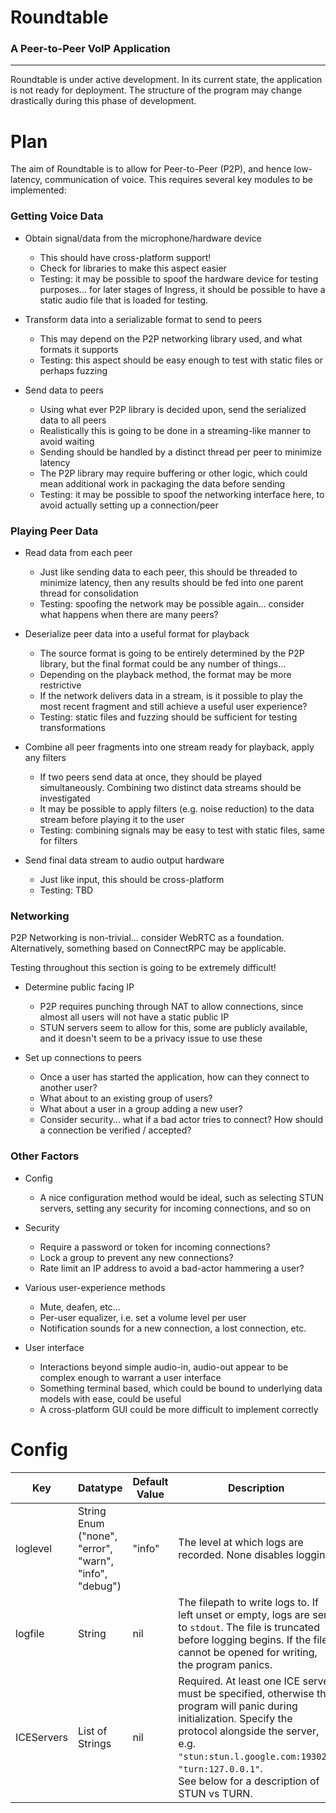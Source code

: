 # Roundtable

### A Peer-to-Peer VoIP Application

---

Roundtable is under active development. In its current state, the application is not ready for deployment. The structure of the program may change drastically during this phase of development.

# Plan

The aim of Roundtable is to allow for Peer-to-Peer (P2P), and hence low-latency, communication of voice. This requires several key modules to be implemented:

### Getting Voice Data
- Obtain signal/data from the microphone/hardware device
    - This should have cross-platform support!
    - Check for libraries to make this aspect easier
    - Testing: it may be possible to spoof the hardware device for testing purposes... for later stages of Ingress, it should be possible to have a static audio file that is loaded for testing.

- Transform data into a serializable format to send to peers
    - This may depend on the P2P networking library used, and what formats it supports
    - Testing: this aspect should be easy enough to test with static files or perhaps fuzzing

- Send data to peers
    - Using what ever P2P library is decided upon, send the serialized data to all peers
    - Realistically this is going to be done in a streaming-like manner to avoid waiting
    - Sending should be handled by a distinct thread per peer to minimize latency
    - The P2P library may require buffering or other logic, which could mean additional work in packaging the data before sending
    - Testing: it may be possible to spoof the networking interface here, to avoid actually setting up a connection/peer

### Playing Peer Data
- Read data from each peer
    - Just like sending data to each peer, this should be threaded to minimize latency, then any results should be fed into one parent thread for consolidation
    - Testing: spoofing the network may be possible again... consider what happens when there are many peers?

- Deserialize peer data into a useful format for playback
    - The source format is going to be entirely determined by the P2P library, but the final format could be any number of things...
    - Depending on the playback method, the format may be more restrictive
    - If the network delivers data in a stream, is it possible to play the most recent fragment and still achieve a useful user experience?
    - Testing: static files and fuzzing should be sufficient for testing transformations

- Combine all peer fragments into one stream ready for playback, apply any filters
    - If two peers send data at once, they should be played simultaneously. Combining two distinct data streams should be investigated
    - It may be possible to apply filters (e.g. noise reduction) to the data stream before playing it to the user
    - Testing: combining signals may be easy to test with static files, same for filters

- Send final data stream to audio output hardware
    - Just like input, this should be cross-platform
    - Testing: TBD

### Networking
P2P Networking is non-trivial... consider WebRTC as a foundation. Alternatively, something based on ConnectRPC may be applicable.

Testing throughout this section is going to be extremely difficult!

- Determine public facing IP
    - P2P requires punching through NAT to allow connections, since almost all users will not have a static public IP
    - STUN servers seem to allow for this, some are publicly available, and it doesn't seem to be a privacy issue to use these

- Set up connections to peers
    - Once a user has started the application, how can they connect to another user? 
    - What about to an existing group of users?
    - What about a user in a group adding a new user?
    - Consider security... what if a bad actor tries to connect? How should a connection be verified / accepted?

### Other Factors

- Config
    - A nice configuration method would be ideal, such as selecting STUN servers, setting any security for incoming connections, and so on

- Security
    - Require a password or token for incoming connections?
    - Lock a group to prevent any new connections?
    - Rate limit an IP address to avoid a bad-actor hammering a user?

- Various user-experience methods
    - Mute, deafen, etc...
    - Per-user equalizer, i.e. set a volume level per user
    - Notification sounds for a new connection, a lost connection, etc.

- User interface
    - Interactions beyond simple audio-in, audio-out appear to be complex enough to warrant a user interface
    - Something terminal based, which could be bound to underlying data models with ease, could be useful
    - A cross-platform GUI could be more difficult to implement correctly

# Config

| Key | Datatype    | Default Value | Description   |
| --- | ---         | ---           | ---           |
| loglevel | String Enum ("none", "error", "warn", "info", "debug") | "info" | The level at which logs are recorded. None disables logging. |
| logfile | String | nil | The filepath to write logs to. If left unset or empty, logs are sent to `stdout`. The file is truncated before logging begins. If the file cannot be opened for writing, the program panics. |
| ICEServers | List of Strings | nil | Required. At least one ICE server must be specified, otherwise the program will panic during initialization. Specify the protocol alongside the server, e.g. `"stun:stun.l.google.com:19302"`, `"turn:127.0.0.1"`.<br />See below for a description of STUN vs TURN. |

